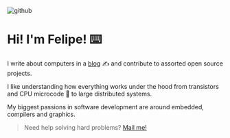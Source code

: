 ![github](https://user-images.githubusercontent.com/2183824/115489910-6a934400-a233-11eb-9a0b-99c57d46252d.png)

# Hi! I'm Felipe! ⌨️

I write about computers in a [blog][blog] ✍️ and contribute to assorted open source projects.

I like understanding how everything works under the hood from transistors and CPU microcode 🔬 to large distributed systems.

My biggest passions in software development are around embedded, compilers and graphics.

> Need help solving hard problems? [Mail me!][mail]

[mail]: mailto:felipe.oltavares@gmail.com
[dell]: https://dell.com
[blog]: felipetavares.com
